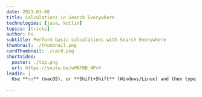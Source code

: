 ```yaml
---
date: 2021-01-08
title: Calculations in Search Everywhere
technologies: [java, kotlin]
topics: [tricks]
author: hs
subtitle: Perform basic calculations with Search Everywhere
thumbnail: ./thumbnail.png
cardThumbnail: ./card.png
shortVideo:
  poster: ./tip.png
  url: https://youtu.be/wMNFNB_4PvY   
leadin: |
  Use **⇧⇧** (macOS), or **Shift+Shift** (Windows/Linux) and then type in your sum. The result will appear at the top of the Search Everywhere dialog as _Result:_.
  
---
```

